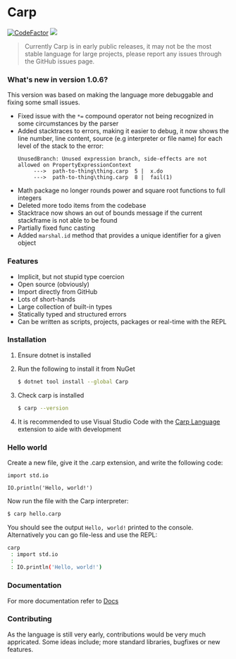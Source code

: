 # Carp
[![CodeFactor](https://www.codefactor.io/repository/github/melodi17/carp/badge/master)](https://www.codefactor.io/repository/github/melodi17/carp/overview/master)
[![](https://github.com/Melodi17/Carp/actions/workflows/dotnet.yml/badge.svg)](https://github.com/Melodi17/Carp/actions/workflows/dotnet.yml)

> Currently Carp is in early public releases, it may not be the most stable language for large projects, please report any issues through the GitHub issues page.

### What's new in version 1.0.6?
This version was based on making the language more debuggable and fixing some small issues.
- Fixed issue with the `*=` compound operator not being recognized in some circumstances by the parser
- Added stacktraces to errors, making it easier to debug, it now shows the line number, line content, source (e.g interpreter or file name) for each level of the stack to the error:
   ```
  UnusedBranch: Unused expression branch, side-effects are not allowed on PropertyExpressionContext
        --->  path-to-thing\thing.carp  5 |  x.do
        --->  path-to-thing\thing.carp  8 |  fail(1)
   ```
- Math package no longer rounds power and square root functions to full integers
- Deleted more todo items from the codebase
- Stacktrace now shows an out of bounds message if the current stackframe is not able to be found
- Partially fixed func casting
- Added `marshal.id` method that provides a unique identifier for a given object

### Features

- Implicit, but not stupid type coercion
- Open source (obviously)
- Import directly from GitHub
- Lots of short-hands
- Large collection of built-in types
- Statically typed and structured errors
- Can be written as scripts, projects, packages or real-time with the REPL



### Installation

1. Ensure dotnet is installed

2. Run the following to install it from NuGet

   ```bash
   $ dotnet tool install --global Carp
   ```

3. Check carp is installed

   ```bash
   $ carp --version
   ```

4. It is recommended to use Visual Studio Code with the [Carp Language](https://marketplace.visualstudio.com/items?itemName=MelodiDey17.carp) extension to aide with development



### Hello world

Create a new file, give it the .carp extension, and write the following code:

```carp
import std.io

IO.println('Hello, world!')
```

Now run the file with the Carp interpreter:

```sh
$ carp hello.carp
````

You should see the output `Hello, world!` printed to the console.
Alternatively you can go file-less and use the REPL:

```sh
carp
 : import std.io
 :
 : IO.println('Hello, world!')
````

### Documentation
For more documentation refer to [Docs](https://github.com/Melodi17/Carp/blob/master/DOCS.md)

### Contributing
As the language is still very early, contributions would be very much appricated. Some ideas include; more standard libraries, bugfixes or new features.
